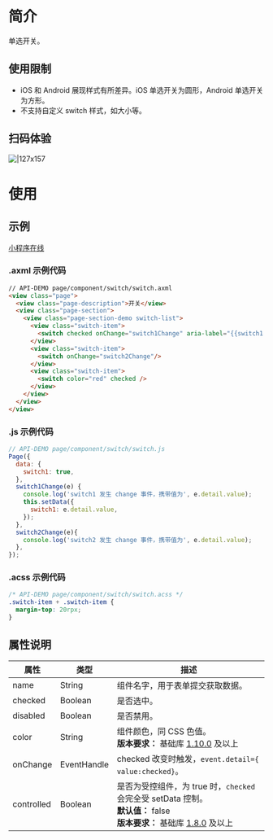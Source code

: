 # 简介
单选开关。

## 使用限制
- iOS 和 Android 展现样式有所差异。iOS 单选开关为圆形，Android 单选开关为方形。
- 不支持自定义 switch 样式，如大小等。

## 扫码体验
![|127x157](https://gw.alipayobjects.com/zos/skylark-tools/public/files/f5ca37ac5dfd5ae057504beb9ae059e5.png#align=left&display=inline&height=157&margin=%5Bobject%20Object%5D&originHeight=157&originWidth=127&status=done&style=none&width=127)

# 使用

## 示例

[小程序在线](https://opendocs.alipay.com/examples/c3f91603-7089-46fc-a6f8-6c55fc0d5adb)

### .axml 示例代码
```html
// API-DEMO page/component/switch/switch.axml 
<view class="page">
  <view class="page-description">开关</view>
  <view class="page-section">
    <view class="page-section-demo switch-list">
      <view class="switch-item">
        <switch checked onChange="switch1Change" aria-label="{{switch1 ? 'switch opened' : 'switch closed'}}" />
      </view>
      <view class="switch-item">
        <switch onChange="switch2Change"/>
      </view>
      <view class="switch-item">
        <switch color="red" checked />
      </view>
    </view>
  </view>
</view>
```

### .js 示例代码
```javascript
// API-DEMO page/component/switch/switch.js
Page({
  data: {
    switch1: true,
  },
  switch1Change(e) {
    console.log('switch1 发生 change 事件，携带值为', e.detail.value);
    this.setData({
      switch1: e.detail.value,
    });
  },
  switch2Change(e){
    console.log('switch2 发生 change 事件，携带值为', e.detail.value);
  },
});
```

### .acss 示例代码
```css
/* API-DEMO page/component/switch/switch.acss */
.switch-item + .switch-item {
  margin-top: 20rpx;
}
```

## 属性说明
| **属性** | **类型** | **描述** |
| --- | --- | --- |
| name | String | 组件名字，用于表单提交获取数据。 |
| checked | Boolean | 是否选中。 |
| disabled | Boolean | 是否禁用。 |
| color | String | 组件颜色，同 CSS 色值。<br />**版本要求：** 基础库 [1.10.0](/mini/framework/compatibility) 及以上 |
| onChange | EventHandle | checked 改变时触发，`event.detail={ value:checked}`。 |
| controlled | Boolean | 是否为受控组件，为 true 时，`checked` 会完全受 setData 控制。<br />**默认值：** false<br />**版本要求：** 基础库 [1.8.0](/mini/framework/compatibility) 及以上 |

